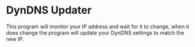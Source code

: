 DynDNS Updater
======

This program will monitor your IP address and wait for it to change, when it does change the program will update your DynDNS settings to match the new IP.
